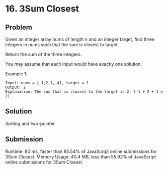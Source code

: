 # 16. 3Sum Closest

## Problem

Given an integer array nums of length n and an integer target, find three integers in nums such that the sum is closest to target.

Return the sum of the three integers.

You may assume that each input would have exactly one solution.

Example 1:
```dash
Input: nums = [-1,2,1,-4], target = 1
Output: 2
Explanation: The sum that is closest to the target is 2. (-1 + 2 + 1 = 2).
```

## Solution
Sorting and two-pointer

## Submission
Runtime: 80 ms, faster than 85.54% of JavaScript online submissions for 3Sum Closest.
Memory Usage: 40.4 MB, less than 55.92% of JavaScript online submissions for 3Sum Closest.



